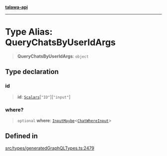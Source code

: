 [**talawa-api**](../../../README.md)

***

# Type Alias: QueryChatsByUserIdArgs

> **QueryChatsByUserIdArgs**: `object`

## Type declaration

### id

> **id**: [`Scalars`](Scalars.md)\[`"ID"`\]\[`"input"`\]

### where?

> `optional` **where**: [`InputMaybe`](InputMaybe.md)\<[`ChatWhereInput`](ChatWhereInput.md)\>

## Defined in

[src/types/generatedGraphQLTypes.ts:2479](https://github.com/Suyash878/talawa-api/blob/e4413cec641a837926071678fed3c7f67234e31e/src/types/generatedGraphQLTypes.ts#L2479)
